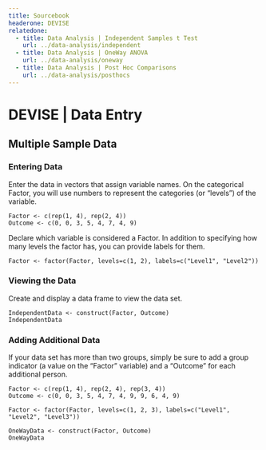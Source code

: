 ```yaml
---
title: Sourcebook
headerone: DEVISE
relatedone:
  - title: Data Analysis | Independent Samples t Test
    url: ../data-analysis/independent
  - title: Data Analysis | OneWay ANOVA
    url: ../data-analysis/oneway
  - title: Data Analysis | Post Hoc Comparisons
    url: ../data-analysis/posthocs
---
```


# DEVISE | Data Entry

## Multiple Sample Data

### Entering Data

Enter the data in vectors that assign variable names. On the categorical Factor, you will use numbers to represent the categories (or “levels”) of the variable.

```{r}
Factor <- c(rep(1, 4), rep(2, 4))
Outcome <- c(0, 0, 3, 5, 4, 7, 4, 9)
```

Declare which variable is considered a Factor. In addition to specifying how many levels the factor has, you can provide labels for them.

```{r}
Factor <- factor(Factor, levels=c(1, 2), labels=c("Level1", "Level2"))
```

### Viewing the Data

Create and display a data frame to view the data set.

```{r}
IndependentData <- construct(Factor, Outcome)
IndependentData
```

### Adding Additional Data

If your data set has more than two groups, simply be sure to add a group indicator (a value on the “Factor” variable) and a “Outcome” for each additional person.

```{r}
Factor <- c(rep(1, 4), rep(2, 4), rep(3, 4))
Outcome <- c(0, 0, 3, 5, 4, 7, 4, 9, 9, 6, 4, 9)
```

```{r}
Factor <- factor(Factor, levels=c(1, 2, 3), labels=c("Level1", "Level2", "Level3"))
```

```{r}
OneWayData <- construct(Factor, Outcome)
OneWayData
```
